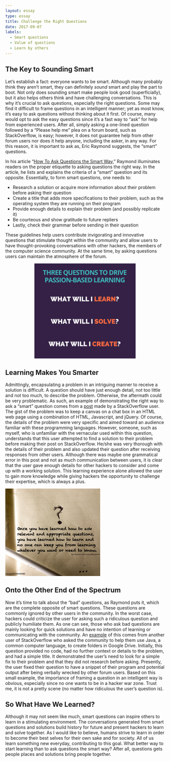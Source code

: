 ```yaml
---
layout: essay
type: essay
title: Challenge the Right Questions
date: 2017-09-07
labels:
  - Smart questions
  - Value of questions
  - Learn by others
---
```


## The Key to Sounding Smart

Let’s establish a fact: everyone wants to be smart. Although many probably think they aren’t 
smart, they can definitely *sound* smart and play the part to boot. Not only does sounding 
smart make people look good (superficially), but it also helps others think and have challenging 
conversations. This is why it’s crucial to ask questions, especially the right questions. 
Some may find it difficult to frame questions in an intelligent manner; yet as most know, 
it’s easy to ask questions without thinking about it first. Of course, many would opt to ask 
the easy questions since it’s a fast way to “ask” for help from experienced users. After all, 
simply asking a one-lined question followed by a “Please help me” plea on a forum board, such as 
StackOverflow, is easy; however, it does not guarantee help from other forum users nor does it
help anyone, including the asker, in any way. For this reason, it is important to ask as, 
Eric Raymond suggests, the “smart” questions.  

In his article “[How To Ask Questions the Smart Way](http://www.catb.org/esr/faqs/smart-questions.html),” 
Raymond illuminates readers on the proper etiquette to asking questions the right way. 
In the article, he lists and explains the criteria of a “smart” question and its opposite.
Essentially, to form smart questions, one needs to: 
* Research a solution or acquire more information about their problem before asking their question
* Create a title that adds more specifications to their problem, such as the operating system they are running on their program
* Provide enough details to explain their problem (and possibly replicate it)
* Be courteous and show gratitude to future repliers
* Lastly, check their grammar before sending in their question

These guidelines help users contribute invigorating and innovative questions that stimulate 
thought within the community and allow users to have thought-provoking conversations with other 
hackers, the members of the computer science community. At the same time, by asking questions 
users can maintain the atmosphere of the forum. 

<p align="center">
  <img class="ui medium rounded image" height="300" src="../images/learning.png">
</p>

## Learning Makes You Smarter

Admittingly, encapsulating a problem in an intriguing manner to receive a solution is difficult. 
A question should have just enough detail, not too little and not too much, to describe the 
problem. Otherwise, the aftermath could be very problematic. As such, an example of demonstrating
the right way to ask a “smart” question comes from a [post](https://stackoverflow.com/questions/45936800/emscripten-canvas-jquery-toggle-focus) 
made by a StackOverflow user. The gist of the problem was to keep a canvas on a chat box in an HTML 
web page using a combination of HTML, Javascript, and jQuery. Of course, the details of the problem 
were very specific and aimed toward an audience familiar with these programming languages. However, 
someone, such as myself, who is unfamiliar with the vernacular used within this question, understands 
that this user attempted to find a solution to their problem before making their post on 
StackOverflow. He/she was very thorough with the details of their problem and also updated their
question after receiving responses from other users. Although there was maybe one grammatical 
error in this post and not as much communication between users, it is clear that the user gave 
enough details for other hackers to consider and come up with a working solution. This learning 
experience alone allowed the user to gain more knowledge while giving hackers the opportunity to 
challenge their expertise, which is always a plus.  

<img class="ui left floated circular image" width="300" src="../images/learning2.png">

## Onto the Other End of the Spectrum

Now it’s time to talk about the “bad” questions, as Raymond puts it, which are the complete 
opposite of smart questions. These questions are commonly ignored by other users in the community.
In the worst case, hackers could criticize the user for asking such a ridiculous question and 
publicly humiliate them. As one can see, those who ask bad questions are mainly looking for 
quick solutions and have no intention of learning or communicating with the community. 
An [example](https://stackoverflow.com/questions/46048395/how-we-can-create-the-folder-in-google-drive-by-using-java) 
of this comes from another user of StackOverflow who asked the community to help them use Java, 
a common computer language, to create folders in Google Drive. Initially, this question 
provided no code, had no further context or details to the problem, and had a simple title. 
It demonstrated the user’s need to look for a simple fix to their problem and that they did 
not research before asking. Presently, the user fixed their question to have a snippet of
their program and potential output after being verbally wrecked by other forum users. Based on 
this small example, the importance of framing a question in an intelligent way is obvious, 
especially since no one wants to be in a hacker war zone. Trust me, it is not a pretty scene 
(no matter how ridiculous the user’s question is).  

## So What Have We Learned?

Although it may not seem like much, smart questions can inspire others to learn in a stimulating 
environment. The conversations generated from smart questions and solutions build history for 
future and present hackers to learn and solve together. As I would like to believe, humans strive
to learn in order to become their best selves for their own sake and for society. All of us 
learn something new everyday, contributing to this goal. What better way to start learning 
than to ask questions the smart way? After all, questions gets people places and solutions bring 
people together. 

